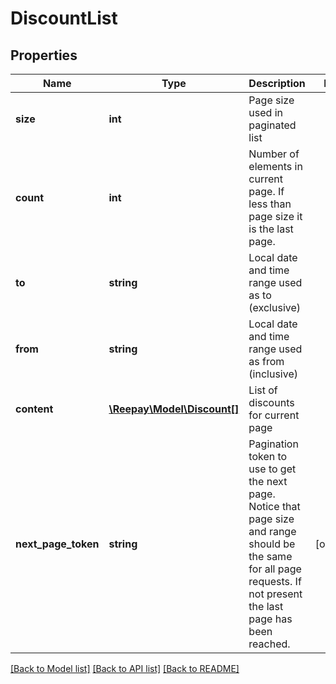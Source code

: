 # DiscountList

## Properties
 Name                | Type                                        | Description                                                                                                                                                            | Notes      
---------------------|---------------------------------------------|------------------------------------------------------------------------------------------------------------------------------------------------------------------------|------------
 **size**            | **int**                                     | Page size used in paginated list                                                                                                                                       | 
 **count**           | **int**                                     | Number of elements in current page. If less than page size it is the last page.                                                                                        | 
 **to**              | **string**                                  | Local date and time range used as to (exclusive)                                                                                                                       | 
 **from**            | **string**                                  | Local date and time range used as from (inclusive)                                                                                                                     | 
 **content**         | [**\Reepay\Model\Discount[]**](Discount.md) | List of discounts for current page                                                                                                                                     |
 **next_page_token** | **string**                                  | Pagination token to use to get the next page. Notice that page size and range should be the same for all page requests. If not present the last page has been reached. | [optional] 

[[Back to Model list]](../../README.md#documentation-for-models) [[Back to API list]](../../README.md#documentation-for-api-endpoints) [[Back to README]](../../README.md)

